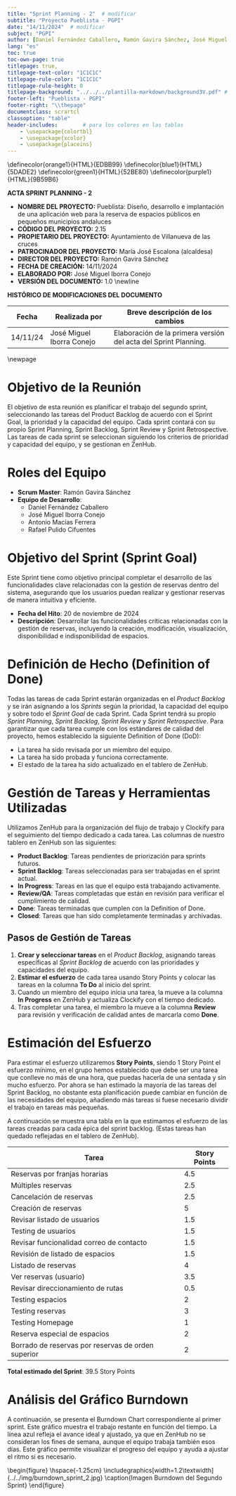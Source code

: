 ```yaml
---
title: "Sprint Planning - 2"  # modificar
subtitle: "Proyecto Pueblista - PGPI"
date: "14/11/2024"  # modificar
subject: "PGPI"
author: [Daniel Fernández Caballero, Ramón Gavira Sánchez, José Miguel Iborra Conejo, Antonio Macías Ferrera, Rafael Pulido Cifuentes]
lang: "es"
toc: true
toc-own-page: true
titlepage: true,
titlepage-text-color: "1C1C1C"
titlepage-rule-color: "1C1C1C"
titlepage-rule-height: 0
titlepage-background: "../../../plantilla-markdown/background3V.pdf" # modificar si el doc es horizontal
footer-left: "Pueblista - PGPI"
footer-right: "\\thepage"
documentclass: scrartcl
classoption: "table"        
header-includes:        # para los colores en las tablas
    - \usepackage{colortbl}
    - \usepackage{xcolor}
    - \usepackage{placeins}
---
```

\definecolor{orange1}{HTML}{EDBB99}
\definecolor{blue1}{HTML}{5DADE2}
\definecolor{green1}{HTML}{52BE80}
\definecolor{purple1}{HTML}{9B59B6}

**ACTA SPRINT PLANNING - 2**

- **NOMBRE DEL PROYECTO:** Pueblista: Diseño, desarrollo e implantación de una aplicación web para la reserva de espacios públicos en pequeños municipios andaluces 
- **CÓDIGO DEL PROYECTO:** 2.15
- **PROPIETARIO DEL PROYECTO:** Ayuntamiento de Villanueva de las cruces
- **PATROCINADOR DEL PROYECTO:** María José Escalona (alcaldesa)
- **DIRECTOR DEL PROYECTO:** Ramón Gavira Sánchez
- **FECHA DE CREACIÓN:** 14/11/2024
- **ELABORADO POR:** José Miguel Iborra Conejo
- **VERSIÓN DEL DOCUMENTO:** 1.0
 \newline

**HISTÓRICO DE MODIFICACIONES DEL DOCUMENTO** 

| Fecha       | Realizada por | Breve descripción de los cambios |
|-------------|---------------|----------------------------------|
|14/11/24     | José Miguel Iborra Conejo     | Elaboración de la primera versión del acta del Sprint Planning. |

\newpage


# Objetivo de la Reunión

El objetivo de esta reunión es planificar el trabajo del segundo sprint, seleccionando las tareas del Product Backlog de acuerdo con el Sprint Goal, la prioridad y la capacidad del equipo. Cada sprint contará con su propio Sprint Planning, Sprint Backlog, Sprint Review y Sprint Retrospective. Las tareas de cada sprint se seleccionan siguiendo los criterios de prioridad y capacidad del equipo, y se gestionan en ZenHub.

# Roles del Equipo

- **Scrum Master**: Ramón Gavira Sánchez
- **Equipo de Desarrollo**:
  - Daniel Fernández Caballero
  - José Miguel Iborra Conejo
  - Antonio Macías Ferrera
  - Rafael Pulido Cifuentes

# Objetivo del Sprint (Sprint Goal)

Este Sprint tiene como objetivo principal completar el desarrollo de las funcionalidades clave relacionadas con la gestión de reservas dentro del sistema, asegurando que los usuarios puedan realizar y gestionar reservas de manera intuitiva y eficiente.

- **Fecha del Hito**: 20 de noviembre de 2024  
- **Descripción**: Desarrollar las funcionalidades críticas relacionadas con la gestión de reservas, incluyendo la creación, modificación, visualización, disponibilidad e indisponibilidad de espacios.

# Definición de Hecho (Definition of Done)

Todas las tareas de cada Sprint estarán organizadas en el *Product Backlog* y se irán asignando a los *Sprints* según la prioridad, la capacidad del equipo y sobre todo el *Sprint Goal* de cada Sprint. Cada Sprint tendrá su propio *Sprint Planning*, *Sprint Backlog*, *Sprint Review* y *Sprint Retrospective*. Para garantizar que cada tarea cumple con los estándares de calidad del proyecto, hemos establecido la siguiente Definition of Done (DoD):

- La tarea ha sido revisada por un miembro del equipo.
- La tarea ha sido probada y funciona correctamente.
- El estado de la tarea ha sido actualizado en el tablero de ZenHub.

# Gestión de Tareas y Herramientas Utilizadas

Utilizamos ZenHub para la organización del flujo de trabajo y Clockify para el seguimiento del tiempo dedicado a cada tarea. Las columnas de nuestro tablero en ZenHub son las siguientes:

- **Product Backlog**: Tareas pendientes de priorización para sprints futuros.
- **Sprint Backlog**: Tareas seleccionadas para ser trabajadas en el sprint actual.
- **In Progress**: Tareas en las que el equipo está trabajando activamente.
- **Review/QA**: Tareas completadas que están en revisión para verificar el cumplimiento de calidad.
- **Done**: Tareas terminadas que cumplen con la Definition of Done.
- **Closed**: Tareas que han sido completamente terminadas y archivadas.

## Pasos de Gestión de Tareas

1. **Crear y seleccionar tareas** en el *Product Backlog*, asignando tareas específicas al *Sprint Backlog* de acuerdo con las prioridades y capacidades del equipo.
2. **Estimar el esfuerzo** de cada tarea usando Story Points y colocar las tareas en la columna **To Do** al inicio del sprint.
3. Cuando un miembro del equipo inicia una tarea, la mueve a la columna **In Progress** en ZenHub y actualiza Clockify con el tiempo dedicado.
4. Tras completar una tarea, el miembro la mueve a la columna **Review** para revisión y verificación de calidad antes de marcarla como **Done**.

# Estimación del Esfuerzo

Para estimar el esfuerzo utilizaremos **Story Points**, siendo 1 Story Point el esfuerzo mínimo, en el grupo hemos establecido que debe ser una tarea que conlleve no más de una hora, que puedas hacerla de una sentada y sin mucho esfuerzo. Por ahora se han estimado la mayoría de las tareas del Sprint Backlog, no obstante esta planificación puede cambiar en función de las necesidades del equipo, añadiendo más tareas si fuese necesario dividir el trabajo en tareas más pequeñas.

A continuación se muestra una tabla en la que estimamos el esfuerzo de las tareas creadas para cada épica del sprint backlog. (Estas tareas han quedado reflejadas en el tablero de ZenHub).

| Tarea                                             | Story Points |
|---------------------------------------------------|--------------|
| Reservas por franjas horarias                     | 4.5          |
| Múltiples reservas                                | 2.5          |
| Cancelación de reservas                           | 2.5          |
| Creación de reservas                              | 5            |
| Revisar listado de usuarios                       | 1.5          |
| Testing de usuarios                               | 1.5          |
| Revisar funcionalidad correo de contacto          | 1.5          |
| Revisión de listado de espacios                   | 1.5          |
| Listado de reservas                               | 4            |
| Ver reservas (usuario)                            | 3.5          |
| Revisar direccionamiento de rutas                 | 0.5          |
| Testing espacios                                  | 2            |
| Testing reservas                                  | 3            |
| Testing Homepage                                  | 1            |
| Reserva especial de espacios                      | 2            |
| Borrado de reservas por reservas de orden superior| 2            |


**Total estimado del Sprint**: 39.5 Story Points

# Análisis del Gráfico Burndown

A continuación, se presenta el Burndown Chart correspondiente al primer sprint. Este gráfico muestra el trabajo restante en función del tiempo. La línea azul refleja el avance ideal y ajustado, ya que en ZenHub no se consideran los fines de semana, aunque el equipo trabaja también esos días. Este gráfico permite visualizar el progreso del equipo y ayuda a ajustar el ritmo si es necesario.

\begin{figure}
\hspace{-1.25cm}
\includegraphics[width=1.2\textwidth]{../../img/burndown_sprint_2.jpg}
\caption{Imagen Burndown del Segundo Sprint}
\end{figure}